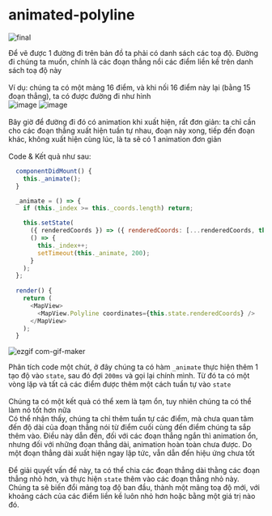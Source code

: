 # animated-polyline
![final](https://user-images.githubusercontent.com/26211549/119631247-e8053200-be39-11eb-9b5f-0892fb1d21e4.gif)

Để vẽ được 1 đường đi trên bản đồ ta phải có danh sách các toạ độ. Đường đi chúng ta muốn, chính là các đoạn thẳng nổi các điểm liền kề trên danh sách toạ độ này
<br>
<br>
Ví dụ: chúng ta có một mảng 16 điểm, và khi nối 16 điểm này lại (bằng 15 đoạn thẳng), ta có được đường đi như hình
<br>
![image](https://user-images.githubusercontent.com/26211549/119634476-fd2f9000-be3c-11eb-9b49-c3c495ce66cd.png)
![image](https://user-images.githubusercontent.com/26211549/119632148-bf316c80-be3a-11eb-845d-83c239234983.png)
<br>
<br>
Bây giờ để đường đi đó có animation khi xuất hiện, rất đơn giản: ta chỉ cần cho các đoạn thẳng xuất hiện tuần tự nhau, đoạn này xong, tiếp đến đoạn khác, không xuất hiện cùng lúc, là ta sẽ có 1 animation đơn giản
<br>
<br>
Code & Kết quả như sau:
<br>
```js
  componentDidMount() {
    this._animate();
  }

  _animate = () => {
    if (this._index >= this._coords.length) return;

    this.setState(
      ({ renderedCoords }) => ({ renderedCoords: [...renderedCoords, this._coords[this._index]] }),
      () => {
        this._index++;
        setTimeout(this._animate, 200);
      }
    );
  };
  
  render() {
    return (
      <MapView>
        <MapView.Polyline coordinates={this.state.renderedCoords} />
      </MapView>
    );
  }
```

![ezgif com-gif-maker](https://user-images.githubusercontent.com/26211549/119640311-afb62180-be42-11eb-9b8b-4f7d248d26df.gif)

Phân tích code một chút, ở đây chúng ta có hàm `_animate` thực hiện thêm 1 tạo độ vào `state`, sau đó đợi `200ms` và gọi lại chính mình. Từ đó ta có một vòng lặp và tất cả các điểm được thêm một cách tuần tự vào `state`<br>
<br>
Chúng ta có một kết quả có thể xem là tạm ổn, tuy nhiên chúng ta có thể làm nó tốt hơn nữa<br>
Có thể nhận thấy, chúng ta chỉ thêm tuần tự các điểm, mà chưa quan tâm đến độ dài của đoạn thẳng nói từ điểm cuối cùng đến điểm chúng ta sắp thêm vào. Điều này dẫn đến, đối với các đoạn thẳng ngắn thì animation ổn, nhưng đối với những đoạn thẳng dài, animation hoàn toàn chưa được. Do một đoạn thẳng dài xuất hiện ngay lập tức, vẫn dẫn đến hiệu ứng chưa tốt<br>
<br>
Để giải quyết vấn đề này, ta có thể chia các đoạn thẳng dài thằng các đoạn thẳng nhỏ hơn, và thực hiện `state` thêm vào các đoạn thẳng nhỏ này.<br>
Chúng ta sẽ biến đổi mảng toạ độ ban đầu, thành một mãng toạ độ mới, với khoảng cách của các điểm liền kề luôn nhỏ hơn hoặc bằng một giá trị nào đó.

